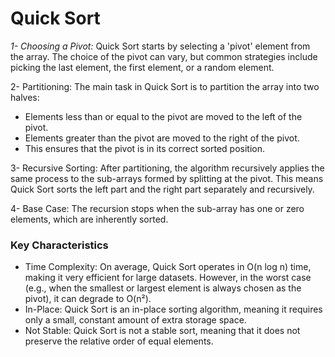 # Quick Sort
_1- Choosing a Pivot:_ Quick Sort starts by selecting a 'pivot' element from the array. The choice of the pivot can vary, but common strategies include picking the last element, the first element, or a random element.

2- Partitioning: The main task in Quick Sort is to partition the array into two halves:
- Elements less than or equal to the pivot are moved to the left of the pivot.
- Elements greater than the pivot are moved to the right of the pivot.
- This ensures that the pivot is in its correct sorted position.
  
3- Recursive Sorting: After partitioning, the algorithm recursively applies the same process to the sub-arrays formed by splitting at the pivot. This means Quick Sort sorts the left part and the right part separately and recursively.

4- Base Case: The recursion stops when the sub-array has one or zero elements, which are inherently sorted.

### Key Characteristics
- Time Complexity: On average, Quick Sort operates in O(n log n) time, making it very efficient for large datasets. However, in the worst case (e.g., when the smallest or largest element is always chosen as the pivot), it can degrade to O(n²).
- In-Place: Quick Sort is an in-place sorting algorithm, meaning it requires only a small, constant amount of extra storage space.
- Not Stable: Quick Sort is not a stable sort, meaning that it does not preserve the relative order of equal elements.
